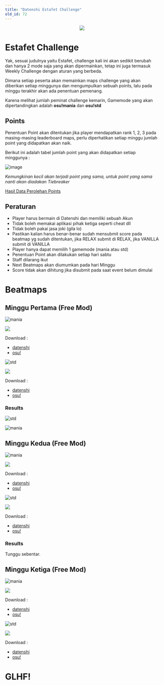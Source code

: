 ```yaml
---
title: "Datenshi Estafet Challenge"
old_id: 72
---
```


<div style="text-align:center"><img src="https://cdn.discordapp.com/attachments/728581754398572546/825574723365634079/estafet.png" /></div>

# Estafet Challenge

Yak, sesuai judulnya yaitu Estafet, challenge kali ini akan sedikit berubah dan hanya 2 mode saja yang akan dipermainkan, tetap ini juga termasuk Weekly Challenge dengan aturan yang berbeda.

Dimana setiap peserta akan memainkan maps challenge yang akan diberikan setiap minggunya dan mengumpulkan sebuah points, lalu pada minggu terakhir akan ada penentuan pemenang.

Karena melihat jumlah peminat challenge kemarin, Gamemode yang akan dipertandingkan adalah **osu!mania** dan **osu!std**

## Points

Penentuan Point akan ditentukan jika player mendapatkan rank 1, 2, 3 pada masing-masing leaderboard maps, perlu diperhatikan setiap minggu jumlah point yang didapatkan akan naik.

Berikut ini adalah tabel jumlah point yang akan didapatkan setiap minggunya :

![image](https://user-images.githubusercontent.com/10250068/112742106-04adf680-8fbe-11eb-83a4-ce3285f21570.png)

*Kemungkinan kecil akan terjadi point yang sama, untuk point yang sama nanti akan diadakan Tiebreaker*

[Hasil Data Perolehan Points](https://docs.google.com/spreadsheets/d/1vU8qNXzgTGJUTJjodlPv8lwRhccAiVgSWb1im-21z-Y/edit?usp=sharing)

## Peraturan

- Player harus bermain di Datenshi dan memiliki sebuah Akun
- Tidak boleh memakai aplikasi pihak ketiga seperti cheat dll
- Tidak boleh pakai jasa joki (gila lo)
- Pastikan kalian harus benar-benar sudah mensubmit score pada beatmap yg sudah ditentukan, jika RELAX submit di RELAX, jika VANILLA submit di VANILLA
- Player hanya dapat memilih 1 gamemode (mania atau std)
- Penentuan Point akan dilakukan setiap hari sabtu
- Staff dilarang ikut
- Next Beatmaps akan diumumkan pada hari Minggu
- Score tidak akan dihitung jika disubmit pada saat event belum dimulai

# Beatmaps

## Minggu Pertama (Free Mod)

![mania](https://cdn.discordapp.com/attachments/728581754398572546/822872891900035072/mode-mania-small.png)

<a href="https://osu.ppy.sh/beatmapsets/1069823#mania/2239450"><img src="https://cdn.discordapp.com/attachments/699254810008092702/825693362861899826/beatmap4kweek1.png" /></a>

Download :

- [datenshi](https://osu.troke.id/d/1069823)
- [osu!](https://osu.ppy.sh/d/1069823)

![std](https://cdn.discordapp.com/attachments/728581754398572546/822872893746577428/mode-osu-small.png)

<a href="https://osu.ppy.sh/beatmapsets/1243342#osu/2816394"><img src="https://cdn.discordapp.com/attachments/699254810008092702/825580410527678515/beatmapstdweek1.png" /></a>

Download :

- [datenshi](https://osu.troke.id/d/1243342)
- [osu!](https://osu.ppy.sh/d/1243342)

### Results

![std](https://user-images.githubusercontent.com/10250068/113484769-abbdf100-94dc-11eb-9aee-a1511f4f3711.png)

![mania](https://user-images.githubusercontent.com/10250068/113484781-b7111c80-94dc-11eb-8bd1-de5740f21677.png)

## Minggu Kedua (Free Mod)

![mania](https://cdn.discordapp.com/attachments/728581754398572546/822872891900035072/mode-mania-small.png)

<a href="https://osu.ppy.sh/s/1355042"><img src="https://cdn.discordapp.com/attachments/699254810008092702/827943050420551721/beatmap4kweek2.png" /></a>

Download :

- [datenshi](https://osu.troke.id/d/1355042)
- [osu!](https://osu.ppy.sh/d/1355042)

![std](https://cdn.discordapp.com/attachments/728581754398572546/822872893746577428/mode-osu-small.png)

<a href="https://osu.ppy.sh/s/963814"><img src="https://cdn.discordapp.com/attachments/699254810008092702/827943057454399538/beatmapstdweek2.png" /></a>

Download :

- [datenshi](https://osu.troke.id/d/963814)
- [osu!](https://osu.ppy.sh/d/963814)

### Results

Tunggu sebentar.

## Minggu Ketiga (Free Mod)

![mania](https://cdn.discordapp.com/attachments/728581754398572546/822872891900035072/mode-mania-small.png)

<a href="https://osu.ppy.sh/beatmapsets/1138055#mania/2427858"><img src="https://cdn.discordapp.com/attachments/698957154115125381/830762169573965845/B_2.png" /></a>

Download :

- [datenshi](https://osu.troke.id/d/1138055)
- [osu!](https://osu.ppy.sh/d/1138055)

![std](https://cdn.discordapp.com/attachments/728581754398572546/822872893746577428/mode-osu-small.png)

<a href="https://osu.ppy.sh/beatmapsets/1245222#osu/2588481"><img src="https://cdn.discordapp.com/attachments/698957154115125381/830761268910489620/B.png" /></a>

Download :

- [datenshi](https://osu.troke.id/d/1245222)
- [osu!](https://osu.ppy.sh/d/1245222)

# GLHF!
